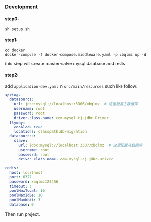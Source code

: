### Development
#### step0:

```shell
sh setup.sh
```

#### step1:

```shell
cd docker
docker-compose -f docker-compose.middleware.yaml -p xbqlmz up -d
```
this step will create master-salve mysql database and redis

#### step2:

add `application-dev.yaml` in `src/main/resources` such like follow:

```yaml
spring:
  datasource:
    url: jdbc:mysql://localhost:3306/xbqlmz  # 这里配置主数据库
    username: root
    password: root
    driver-class-name: com.mysql.cj.jdbc.Driver
  flyway:
    enabled: true
    locations: classpath:db/migration
  datasources:
    slave:
      url: jdbc:mysql://localhost:3307/xbqlmz  # 这里配置从数据库
      username: root
      password: root
      driver-class-name: com.mysql.cj.jdbc.Driver

redis:
  host: localhost
  port: 6379
  password: xbqlmz123456
  timeout: 3
  poolMaxTotal: 10
  poolMaxIdle: 10
  poolMaxWait: 3
  database: 0

```
Then run project.
